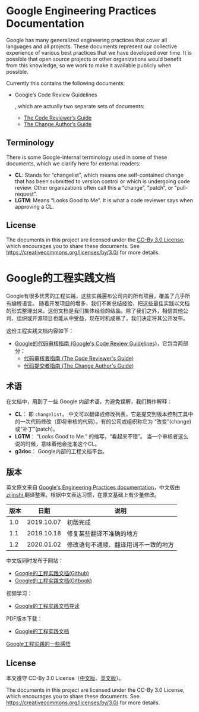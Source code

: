 # Google Engineering Practices Documentation

Google has many generalized engineering practices that cover all languages and all projects. These documents represent our collective experience of various best practices that we have developed over time. It is possible that open source projects or other organizations would benefit from this knowledge, so we work to make it available publicly when possible.

Currently this contains the following documents:

- Google’s Code Review Guidelines

  , which are actually two separate sets of documents:

  - [The Code Reviewer’s Guide](https://google.github.io/eng-practices/review/reviewer/)
  - [The Change Author’s Guide](https://google.github.io/eng-practices/review/developer/)

## Terminology

There is some Google-internal terminology used in some of these documents, which we clarify here for external readers:

- **CL**: Stands for “changelist”, which means one self-contained change that has been submitted to version control or which is undergoing code review. Other organizations often call this a “change”, “patch”, or “pull-request”.
- **LGTM**: Means “Looks Good to Me”. It is what a code reviewer says when approving a CL.

## License

The documents in this project are licensed under the [CC-By 3.0 License](https://google.github.io/eng-practices/LICENSE), which encourages you to share these documents. See https://creativecommons.org/licenses/by/3.0/ for more details.

# Google的工程实践文档

Google有很多优秀的工程实践，这些实践遍布公司内的所有项目，覆盖了几乎所有编程语言。 随着开发项目的增多，我们不断总结经验，把这些最佳实践以文档的形式整理出来。这份文档是我们集体经验的结晶。除了我们之外，相信其他公司、组织或开源项目也能从中受益，现在时机成熟了，我们决定将其公开发布。

这份工程实践文档内容如下：

- [Google的代码审核指南 (Google's Code Review Guidelines)](https://zijinshi.gitbook.io/google/review)，它包含两部分：
  - [代码审核者指南 (The Code Reviewer's Guide)](https://zijinshi.gitbook.io/google/index)
  - [代码提交者指南 (The Change Author's Guide)](https://zijinshi.gitbook.io/google/developer)

## 术语

在文档中，用到了一些 Google 内部术语，为避免误解，我们稍作解释：

- **CL**： 即 `changelist`， 中文可以翻译成修改列表，它是提交到版本控制工具中的一次代码修改（即将审核的代码）。有的公司或组织称它为 “改变”(change)或“补丁”(patch)。
- **LGTM**： “Looks Good to Me.” 的缩写，“看起来不错”。 当一个审核者这么说的时候，意味着他会批准这个CL。
- **g3doc**： Google内部的工程文档平台。

## 版本

英文原文来自 [Google's Engineering Practices documentation](https://github.com/google/eng-practices)，中文版由 [ zijinshi ](https://github.com/zijinshi) 翻译整理。根据中文表达习惯，在原文基础上有少量修改。

| 版本 | 日期       | 说明                                 |
| ---- | ---------- | ------------------------------------ |
| 1.0  | 2019.10.07 | 初版完成                             |
| 1.1  | 2019.10.18 | 修复某些翻译不准确的地方             |
| 1.2  | 2020.01.02 | 修改语句不通顺、翻译用词不一致的地方 |

中文版同时发布于网站：

- [Google的工程实践文档(Github)](https://zijinshi.github.io/google_eng_practice/index)
- [Google的工程实践文档(Gitbook)](https://zijinshi.gitbook.io/google)

视频学习：

- [Google的工程实践文档导读](https://edu.csdn.net/course/detail/26718)

PDF版本下载：

- [Google的工程实践文档](https://github.com/zijinshi/google_eng_practice/raw/gitbook/Google的工程实践文档.pdf)

[Google工程实践的一些感悟](https://zijinshi.gitbook.io/google/)

## License

本文遵守 CC-By 3.0 License（[中文版](https://creativecommons.org/licenses/by/3.0/deed.zh)、[英文版](https://creativecommons.org/licenses/by/3.0/)）。

The documents in this project are licensed under the CC-By 3.0 License, which encourages you to share these documents. See https://creativecommons.org/licenses/by/3.0/ for more details.